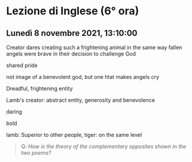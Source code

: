 # Lezione di Inglese (6° ora)
## Lunedì 8 novembre 2021, 13:10:00

Creator dares creating such a frightening animal in the same way fallen angels were brave in their decision to challenge God

shared pride

not image of a benevolent god, but one htat makes  angels cry 

Dreadful, frightening entity

Lamb's creator: abstract entity, generosity and benevolence


daring


bold

lamb: Superior to other people,
tiger: on the same level


> Q: _How is the theory of the complementary opposites shown in the two poems?_
<!--stackedit_data:
eyJoaXN0b3J5IjpbLTExODk0MzgxMTcsNjkzMjAzNTcwLDE5Mj
I0Mjc1NzEsLTE1NjYyMjU3NzBdfQ==
-->